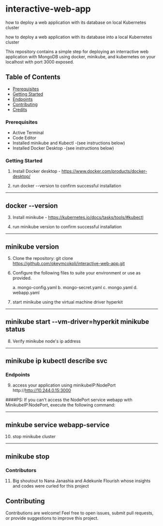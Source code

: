 # interactive-web-app
how to deploy a web application with its database on local Kubernetes cluster

how to deploy a web application with its database into a local Kubernetes cluster

This repository contains a simple step for deploying an interractive web application with MongoDB using docker, minikube, and kubernetes on your localhost with port 3000 exposed.  

## Table of Contents

- [Prerequisites](#prerequisites)
- [Getting Started](#getting-started)
- [Endpoints](#endpoints)
- [Contributing](#contributing)
- [Credits](#contibutors)

### Prerequisites

- Active Terminal
- Code Editor
- Installed minikube and Kubectl -(see instructions below)
- Installed Docker Desktop  -(see instructions below)

### Getting Started

1. Install Docker desktop - https://www.docker.com/products/docker-desktop/

2. run docker --version to confirm successful installation
---
docker --version
---
3. Install minikube - https://kubernetes.io/docs/tasks/tools/#kubectl

4. run minikube version to confirm successful installation
---
minikube version
---

5. Clone the repository:
   git clone https://github.com/okeymcokoli/interactive-web-app.git

6. Configure the following files to suite your environment or use as provided.

    a. mongo-config.yaml
    b. mongo-secret.yaml
    c. mongo.yaml
    d. webapp.yaml

7. start minikube using the virtual machine driver hyperkit
---
minikube start --vm-driver=hyperkit 
minikube status
---

8. Verify minikube node's ip address
---
minikube ip
kubectl describe svc
---

### Endpoints
9. access your application using minikubeIP:NodePort http://http://10.244.0.15:3000


####PS: If you can't access the NodePort service webapp with MinikubeIP:NodePort, execute the following command:

---
minkube service webapp-service
---

10. stop minikube cluster
---
minikube stop
---

### Contributors
11. Big shoutout to Nana Janashia and Adekunle Flourish whose insights and codes were curled for this project

## Contributing
Contributions are welcome! Feel free to open issues, submit pull requests, or provide suggestions to improve this project.


